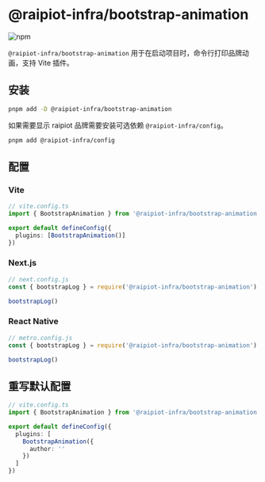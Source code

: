 # @raipiot-infra/bootstrap-animation

![npm](https://img.shields.io/npm/v/@raipiot-infra/bootstrap-animation?logo=vite&label=bootstrap-animation&registry_uri=http%3A%2F%2Fnpm-registry.raipiot.com%3A4873)

`@raipiot-infra/bootstrap-animation` 用于在启动项目时，命令行打印品牌动画，支持 Vite 插件。

## 安装

```bash
pnpm add -D @raipiot-infra/bootstrap-animation
```

如果需要显示 raipiot 品牌需要安装可选依赖 `@raipiot-infra/config`。

```bash
pnpm add @raipiot-infra/config
```

## 配置

### Vite

```ts
// vite.config.ts
import { BootstrapAnimation } from '@raipiot-infra/bootstrap-animation'

export default defineConfig({
  plugins: [BootstrapAnimation()]
})
```

### Next.js

```js
// next.config.js
const { bootstrapLog } = require('@raipiot-infra/bootstrap-animation')

bootstrapLog()
```

### React Native

```js
// metro.config.js
const { bootstrapLog } = require('@raipiot-infra/bootstrap-animation')

bootstrapLog()
```

## 重写默认配置

```ts
// vite.config.ts
import { BootstrapAnimation } from '@raipiot-infra/bootstrap-animation'

export default defineConfig({
  plugins: [
    BootstrapAnimation({
      author: ''
    })
  ]
})
```
